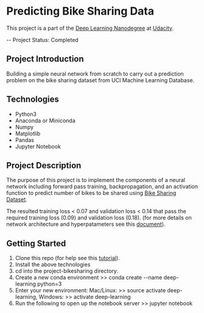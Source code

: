 # Predicting Bike Sharing Data 

This project is a part of the [Deep Learning Nanodegree](https://www.udacity.com/course/deep-learning-nanodegree--nd101) at [Udacity](https://www.udacity.com/).

-- Project Status: Completed

## Project Introduction

Building a simple neural network from scratch to carry out a prediction problem
on the bike sharing dataset from UCI Machine Learning Database.

## Technologies

- Python3
- Anaconda or Miniconda
- Numpy
- Matplotlib
- Pandas
- Jupyter Notebook

## Project Description

The purpose of this project is to implement the components of a neural network including forward pass training, backpropagation, and an activation function to predict number of bikes to be shared using [Bike Sharing Dataset](https://archive.ics.uci.edu/ml/datasets/bike+sharing+dataset). 

The resulted training loss < 0.07 and validation loss < 0.14 that pass the required training loss (0.09) and validation loss (0.18). (for more details on network architecture and hyperpatameters see this [document](https://github.com/eng-dtarek/Bike_Sharing_Data_Prediction/blob/master/my_answers.py)).

## Getting Started

1. Clone this repo (for help see this [tutorial](https://help.github.com/en/articles/cloning-a-repository)).
2. Install the above technologies
3. cd into the project-bikesharing directory.
4. Create a new conda environment >> conda create --name deep-learning python=3
5. Enter your new environment: Mac/Linux: >> source activate deep-learning, Windows: >> activate deep-learning
6. Run the following to open up the notebook server >> jupyter notebook
